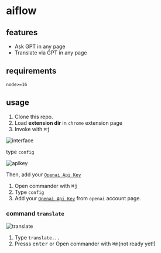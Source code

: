 # aiflow

## features

- Ask GPT in any page
- Translate via GPT in any page

## requirements

`node>=16`

## usage

1. Clone this repo.
2. Load **extension dir** in `chrome` extension page
3. Invoke with <kbd>⌘</kbd><kbd>j</kbd>

![interface](https://user-images.githubusercontent.com/6839576/231208205-f25644bf-a874-466a-b35b-01d26721b310.png)

type `config`

![apikey](https://user-images.githubusercontent.com/6839576/231208385-e0d07584-b9fd-4b54-bf2e-fd20da0ed7f8.png)

Then, add your [`Openai Api Key`](https://platform.openai.com/overview)

1. Open commander with <kbd>⌘</kbd><kbd>j</kbd>
2. Type `config`
3. Add your [`Openai Api Key`](https://platform.openai.com/overview) from `openai` account page.

### command `translate`

![translate](https://user-images.githubusercontent.com/6839576/231209172-cd6bb738-43c1-40b1-93cd-b047e028e2dc.png)

1. Type `translate...`
2. Presss <kbd>enter</kbd> or Open commander with <kbd>⌘</kbd><kbd>m</kbd>(not ready yet!)

